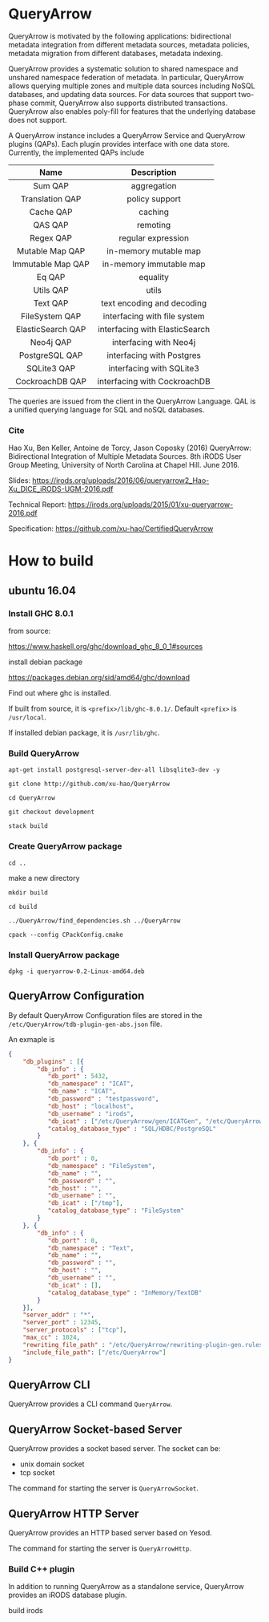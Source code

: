 # QueryArrow

QueryArrow is motivated by the following applications: bidirectional metadata integration from different metadata sources, metadata policies, metadata migration from different databases, metadata indexing.

QueryArrow provides a systematic solution to shared namespace and unshared namespace federation of metadata. In particular, QueryArrow allows querying multiple zones and multiple data sources including NoSQL databases, and updating data sources. For data sources that support two-phase commit, QueryArrow also supports distributed transactions. QueryArrow also enables poly-fill for features that the underlying database does not support.

A QueryArrow instance includes a QueryArrow Service and QueryArrow plugins (QAPs). Each plugin provides interface with one data store. Currently, the implemented QAPs include 

|        Name       |           Description          |
|:-----------------:|:------------------------------:|
|      Sum QAP      |           aggregation          |
|  Translation QAP  |         policy support         |
|     Cache QAP     |             caching            |
|      QAS QAP      |            remoting            |
|     Regex QAP     |       regular expression       |
|  Mutable Map QAP  |      in-memory mutable map     |
| Immutable Map QAP |     in-memory immutable map    |
|       Eq QAP      |            equality            |
| Utils QAP | utils |
| Text QAP | text encoding and decoding |
| FileSystem QAP | interfacing with file system |
| ElasticSearch QAP | interfacing with ElasticSearch |
|     Neo4j QAP     |     interfacing with Neo4j     |
|   PostgreSQL QAP  |    interfacing with Postgres   |
|    SQLite3 QAP    |    interfacing with SQLite3    |
|  CockroachDB QAP  |  interfacing with CockroachDB  |


The queries are issued from the client in the QueryArrow Language. QAL is a unified querying language for SQL and noSQL databases.

### Cite 

Hao Xu, Ben Keller, Antoine de Torcy, Jason Coposky (2016) QueryArrow: Bidirectional Integration of Multiple Metadata Sources. 8th iRODS User Group Meeting, University of North Carolina at Chapel Hill. June 2016.

Slides: https://irods.org/uploads/2016/06/queryarrow2_Hao-Xu_DICE_iRODS-UGM-2016.pdf

Technical Report: https://irods.org/uploads/2015/01/xu-queryarrow-2016.pdf

Specification: https://github.com/xu-hao/CertifiedQueryArrow

# How to build

## ubuntu 16.04

### Install GHC 8.0.1

from source:

https://www.haskell.org/ghc/download_ghc_8_0_1#sources

install debian package

https://packages.debian.org/sid/amd64/ghc/download

Find out where ghc is installed.

If built from source, it is `<prefix>/lib/ghc-8.0.1/`. Default `<prefix>` is `/usr/local`.

If installed debian package, it is `/usr/lib/ghc`.

### Build QueryArrow

    apt-get install postgresql-server-dev-all libsqlite3-dev -y

    git clone http://github.com/xu-hao/QueryArrow

    cd QueryArrow

    git checkout development

    stack build

### Create QueryArrow package

    cd ..

make a new directory

    mkdir build

    cd build

    ../QueryArrow/find_dependencies.sh ../QueryArrow

    cpack --config CPackConfig.cmake

### Install QueryArrow package

    dpkg -i queryarrow-0.2-Linux-amd64.deb
    
## QueryArrow Configuration

By default QueryArrow Configuration files are stored in the `/etc/QueryArrow/tdb-plugin-gen-abs.json` file.

An exmaple is

~~~json
{
    "db_plugins" : [{
        "db_info" : {
           "db_port" : 5432,
           "db_namespace" : "ICAT",
           "db_name" : "ICAT",
           "db_password" : "testpassword",
           "db_host" : "localhost",
           "db_username" : "irods",
           "db_icat" : ["/etc/QueryArrow/gen/ICATGen", "/etc/QueryArrow/gen/SQL/ICATGen"],
           "catalog_database_type" : "SQL/HDBC/PostgreSQL"
        }
    }, {
        "db_info" : {
           "db_port" : 0,
           "db_namespace" : "FileSystem",
           "db_name" : "",
           "db_password" : "",
           "db_host" : "",
           "db_username" : "",
           "db_icat" : ["/tmp"],
           "catalog_database_type" : "FileSystem"
        }
    }, {
        "db_info" : {
           "db_port" : 0,
           "db_namespace" : "Text",
           "db_name" : "",
           "db_password" : "",
           "db_host" : "",
           "db_username" : "",
           "db_icat" : [],
           "catalog_database_type" : "InMemory/TextDB"
        }
    }],
    "server_addr" : "*",
    "server_port" : 12345,
    "server_protocols" : ["tcp"],
    "max_cc" : 1024,
    "rewriting_file_path" : "/etc/QueryArrow/rewriting-plugin-gen.rules",
    "include_file_path": ["/etc/QueryArrow"]
}
~~~

## QueryArrow CLI

QueryArrow provides a CLI command `QueryArrow`.

## QueryArrow Socket-based Server

QueryArrow provides a socket based server. The socket can be:

* unix domain socket
* tcp socket

The command for starting the server is `QueryArrowSocket`.

## QueryArrow HTTP Server

QueryArrow provides an HTTP based server based on Yesod.

The command for starting the server is `QueryArrowHttp`.

### Build C++ plugin

In addition to running QueryArrow as a standalone service, QueryArrow provides an iRODS database plugin.

build irods
